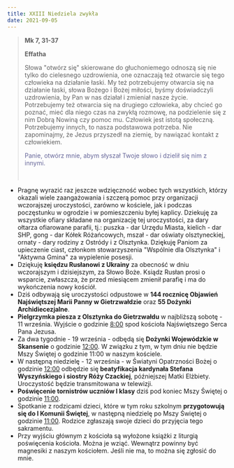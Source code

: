```yaml
---
title: XXIII Niedziela zwykła
date: 2021-09-05
---
```


> **Mk 7, 31-37**
>
> **Effatha**
>
> Słowa "otwórz się" skierowane do głuchoniemego odnoszą się nie tylko do cielesnego uzdrowienia, one oznaczają też otwarcie się tego człowieka na działanie łaski. My też potrzebujemy otwarcia się na działanie łaski, słowa Bożego i Bożej miłości, byśmy doświadczyli uzdrowienia, by Pan w nas działał i zmieniał nasze życie. Potrzebujemy też otwarcia się na drugiego człowieka, aby chcieć go poznać, mieć dla niego czas na zwykłą rozmowę, na podzielenie się z nim Dobrą Nowiną czy pomoc mu. Człowiek jest istotą społeczną. Potrzebujemy innych, to nasza podstawowa potrzeba. Nie zapominajmy, że Jezus przyszedł na ziemię, by nawiązać kontakt z człowiekiem.
>
> <span style="color: #666699;"> Panie, otwórz mnie, abym słyszał Twoje słowo i dzielił się nim z innymi. </span>
>
> &nbsp;

- Pragnę wyrazić raz jeszcze wdzięczność wobec tych wszystkich, którzy okazali wiele zaangażowania i szczerą pomoc przy organizacji wczorajszej uroczystości, zarówno w kościele, jak i podczas poczęstunku w ogrodzie i w pomieszczeniu byłej kaplicy. Dziekuję za wszystkie ofiary składane na organizację tej uroczystości, za dary ołtarza ofiarowane parafii, tj.: puszka - dar Urzędu Miasta, kielich - dar SHP, gong - dar Kółek Różańcowych, mszał - dar oświaty olsztyneckiej, ornaty - dary rodziny z Ostródy i z Olsztynka. Dziękuję Paniom za upieczenie ciast, członkom stowarzyszenia "Wspólnie dla Olsztynka" i "Aktywna Gmina" za wypielenie posesji.
- Dziękuję **księdzu Rusłanowi z Ukrainy** za obecność w dniu wczorajszym i dzisiejszym, za Słowo Boże. Ksiądz Rusłan prosi o wsparcie, zwłaszcza, że przed miesiącem zmienił parafię i ma do wykończenia nowy kościół.
- Dziś odbywają się uroczystości odpustowe w **144 rocznicę Objawień Najświętszej Marii Panny w Gietrzwałdzie** oraz **55 Dożynki Archidiecezjalne**.
- **Pielgrzymka piesza z Olsztynka do Gietrzwałdu** w najbliższą sobotę - 11 września. Wyjście o godzinie <u>8:00</u> spod kościoła Najświętszego Serca Pana Jezusa.
- Za dwa tygodnie - 19 września - odbędą się **Dożynki Wojewódzkie w Skansenie** o godzinie <u>12:00</u>. W związku z tym, w tym dniu nie będzie Mszy Świętej o godzinie 11:00 w naszym kościele.
- W następną niedzielę - 12 września - w Światyni Opatrzności Bożej o godzinie <u>12:00</u> odbędzie się **beatyfikacja kardynała Stefana Wyszyńskiego i siostry Róży Czackiej**, późniejszej Matki Elżbiety. Uroczystość będzie transmitowana w telewizji.
- **Poświęcenie tornistrów uczniów I klasy** dziś pod koniec Mszy Świętej o godzinie <u>11:00</u>.
- Spotkanie z rodzicami dzieci, które w tym roku szkolnym **przygotowują się do I Komunii Świętej**, w następną niedzielę po Mszy Świętej o godzinie <u>11:00</u>. Rodzice zgłaszają swoje dzieci do przyjęcia tego sakramentu.
- Przy wyjściu głównym z kościoła są wyłożone książki z liturgią poświęcenia kościoła. Można je wziąć. Wewnątrz powinny być magnesiki z naszym kościołem. Jeśli nie ma, to można się zgłosić do mnie.
